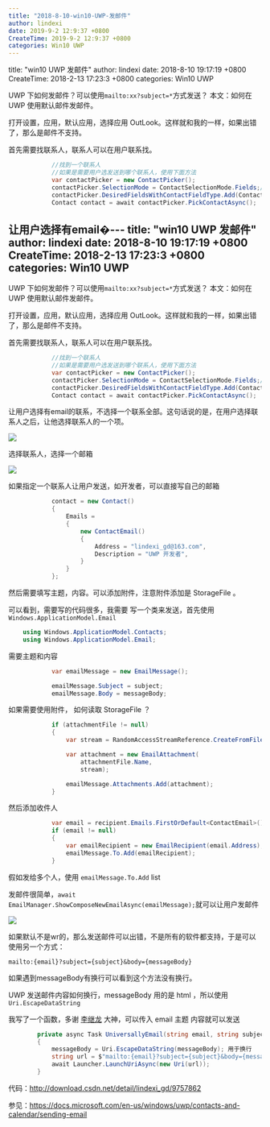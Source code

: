 ```yaml
---
title: "2018-8-10-win10-UWP-发邮件"
author: lindexi
date: 2019-9-2 12:9:37 +0800
CreateTime: 2019-9-2 12:9:37 +0800
categories: Win10 UWP
---
```


title: "win10 UWP 发邮件"
author: lindexi
date: 2018-8-10 19:17:19 +0800
CreateTime: 2018-2-13 17:23:3 +0800
categories: Win10 UWP

<!--more-->



UWP 下如何发邮件？可以使用`mailto:xx?subject=*`方式发送？
本文：如何在 UWP 使用默认邮件发邮件。

<!--more-->



<div id="toc"></div>

打开设置，应用，默认应用，选择应用 OutLook。这样就和我的一样，如果出错了，那么是邮件不支持。

首先需要找联系人，联系人可以在用户联系找。


```csharp
            //找到一个联系人
            //如果是需要用户选发送到哪个联系人，使用下面方法
            var contactPicker = new ContactPicker();
            contactPicker.SelectionMode = ContactSelectionMode.Fields;//选择联系人一个项
            contactPicker.DesiredFieldsWithContactFieldType.Add(ContactFieldType.Email);//选择email
            Contact contact = await contactPicker.PickContactAsync();
```

让用户选择有email�---
title: "win10 UWP 发邮件"
author: lindexi
date: 2018-8-10 19:17:19 +0800
CreateTime: 2018-2-13 17:23:3 +0800
categories: Win10 UWP
---

UWP 下如何发邮件？可以使用`mailto:xx?subject=*`方式发送？
本文：如何在 UWP 使用默认邮件发邮件。

<!--more-->



<div id="toc"></div>

打开设置，应用，默认应用，选择应用 OutLook。这样就和我的一样，如果出错了，那么是邮件不支持。

首先需要找联系人，联系人可以在用户联系找。


```csharp
            //找到一个联系人
            //如果是需要用户选发送到哪个联系人，使用下面方法
            var contactPicker = new ContactPicker();
            contactPicker.SelectionMode = ContactSelectionMode.Fields;//选择联系人一个项
            contactPicker.DesiredFieldsWithContactFieldType.Add(ContactFieldType.Email);//选择email
            Contact contact = await contactPicker.PickContactAsync();
```

让用户选择有email的联系，不选择一个联系全部。这句话说的是，在用户选择联系人之后，让他选择联系人的一个项。

![](http://image.acmx.xyz/f182d3db-d997-4f86-801b-fde591612fa7201721995012.jpg)

选择联系人，选择一个邮箱

![](http://image.acmx.xyz/f182d3db-d997-4f86-801b-fde591612fa7201721995041.jpg)

如果指定一个联系人让用户发送，如开发者，可以直接写自己的邮箱

```csharp
            contact = new Contact()
            {
                Emails =
                {
                    new ContactEmail()
                    {
                        Address = "lindexi_gd@163.com",
                        Description = "UWP 开发者",
                    }
                }
            };
```


然后需要填写主题，内容。可以添加附件，注意附件添加是 StorageFile 。

可以看到，需要写的代码很多，我需要
写一个类来发送，首先使用`Windows.ApplicationModel.Email`


```csharp
    using Windows.ApplicationModel.Contacts;
    using Windows.ApplicationModel.Email;
```

需要主题和内容


```csharp
            var emailMessage = new EmailMessage();

            emailMessage.Subject = subject;
            emailMessage.Body = messageBody;
```

如果需要使用附件，
如何读取 StorageFile ？


```csharp
            if (attachmentFile != null)
            {
                var stream = RandomAccessStreamReference.CreateFromFile(attachmentFile);

                var attachment = new EmailAttachment(
                    attachmentFile.Name,
                    stream);

                emailMessage.Attachments.Add(attachment);
            }
```

然后添加收件人


```csharp
            var email = recipient.Emails.FirstOrDefault<ContactEmail>();
            if (email != null)
            {
                var emailRecipient = new EmailRecipient(email.Address);
                emailMessage.To.Add(emailRecipient);
            }
```

假如发给多个人，使用 `emailMessage.To.Add` list

发邮件很简单，`await EmailManager.ShowComposeNewEmailAsync(emailMessage);`就可以让用户发邮件

![](https://ooo.0o0.ooo/2017/02/19/58a8fe3a8e17d.gif)



如果默认不是wr的，那么发送邮件可以出错，不是所有的软件都支持，于是可以使用另一个方式：

`mailto:{email}?subject={subject}&body={messageBody}`

如果遇到messageBody有换行可以看到这个方法没有换行。

UWP 发送邮件内容如何换行，messageBody 用的是 html ，所以使用 `Uri.EscapeDataString`

我写了一个函数，多谢 [李继龙](mailto:kljzndx@outlook.com) 大神，可以传入 email 主题 内容就可以发送


```csharp
        private async Task UniversallyEmail(string email, string subject, string messageBody)
        {
            messageBody = Uri.EscapeDataString(messageBody); 用于换行
            string url = $"mailto:{email}?subject={subject}&body={messageBody}";
            await Launcher.LaunchUriAsync(new Uri(url));
        }
```


代码：http://download.csdn.net/detail/lindexi_gd/9757862

参见：https://docs.microsoft.com/en-us/windows/uwp/contacts-and-calendar/sending-email

